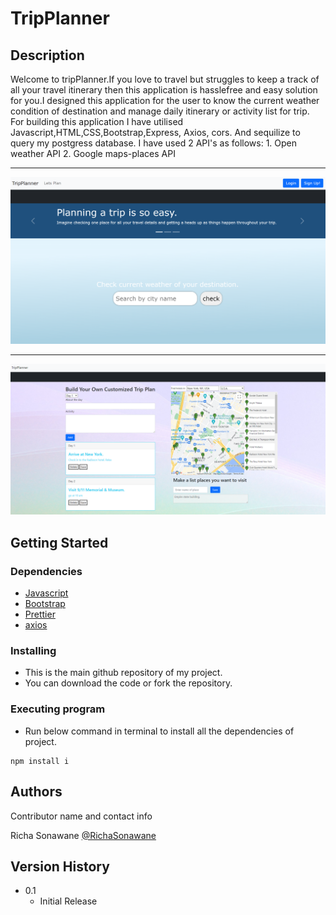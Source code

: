 # TripPlanner

## Description

Welcome to tripPlanner.If you love to travel but struggles to keep a track of all your travel itinerary then this application is hasslefree and easy solution for you.I designed this application for the user to know the current weather condition of destination and manage daily itinerary or activity list for trip.
    For building this application I have utilised Javascript,HTML,CSS,Bootstrap,Express, Axios, cors. And sequilize to query my postgress database.
    I have used 2 API's as follows:
    1. Open weather API
    2. Google maps-places API

<hr>
<a href="https://github.com/RichaSonawane/CapstoneTripPlanner.git"><img src="public\Images\landingPage.png" width="550px">
</a>

<hr>
<a href="https://github.com/RichaSonawane/CapstoneTripPlanner.git"><img src="public\Images\plannerpage.png" width="550px">
</a>

## Getting Started

### Dependencies

- <a href="https://developer.mozilla.org/bm/docs/Web/JavaScript">Javascript</a>
- <a href="https://getbootstrap.com/">Bootstrap</a>
- <a href="https://github.com/prettier/prettier">Prettier</a>
- <a href="https://cdn.jsdelivr.net/npm/axios/dist/axios.min.js">axios</a>


### Installing

* This is the main github repository of my project.
* You can download the code or fork the repository.

### Executing program

* Run below command in terminal to install all the dependencies of project.
```
npm install i
```

## Authors

Contributor name and contact info

Richa Sonawane 
[@RichaSonawane](www.linkedin.com/in/richa-sonawane)

## Version History

* 0.1
    * Initial Release



